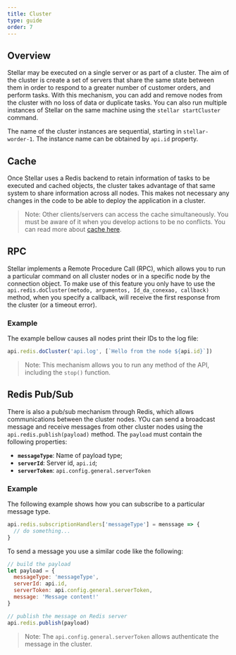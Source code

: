 ```yaml
---
title: Cluster
type: guide
order: 7
---
```


## Overview

Stellar may be executed on a single server or as part of a cluster. The aim of the cluster is create a set of servers that share the same state between them in order to respond to a greater number of customer orders, and perform tasks. With this mechanism, you can add and remove nodes from the cluster with no loss of data or duplicate tasks. You can also run multiple instances of Stellar on the same machine using the `stellar startCluster` command.

The name of the cluster instances are sequential, starting in `stellar-worder-1`. The instance name can be obtained by `api.id` property.

## Cache

Once Stellar uses a Redis backend to retain information of tasks to be executed and cached objects, the cluster takes advantage of that same system to share information across all nodes. This makes not necessary any changes in the code to be able to deploy the application in a cluster.

> Note: Other clients/servers can access the cache simultaneously. You must be aware of it when you develop actions to be no conflicts. You can read more about [cache here](cache.html).

## RPC

Stellar implements a Remote Procedure Call (RPC), which allows you to run a particular command on all cluster nodes or in a specific node by the connection object. To make use of this feature you only have to use the `api.redis.doCluster(metodo, argumentos, Id_da_conexao, callback)` method, when you specify a callback, will receive the first response from the cluster (or a timeout error).

### Example

The example bellow causes all nodes print their IDs to the log file:

```javascript
api.redis.doCluster('api.log', [`Hello from the node ${api.id}`])
```

> Note: This mechanism allows you to run any method of the API, including the `stop()` function.

## Redis Pub/Sub

There is also a pub/sub mechanism through Redis, which allows communications between the cluster nodes. YOu can send a broadcast message and receive messages from other cluster nodes using the `api.redis.publish(payload)` method. The `payload` must contain the following properties:

- **`messageType`**: Name of payload type;
- **`serverId`**: Server id, `api.id`;
- **`serverToken`**: `api.config.general.serverToken`

### Example

The following example shows how you can subscribe to a particular message type.

```javascript
api.redis.subscriptionHandlers['messageType'] = menssage => {
  // do something...
}
```

To send a message you use a similar code like the following:

```javascript
// build the payload
let payload = {
  messageType: 'messageType',
  serverId: api.id,
  serverToken: api.config.general.serverToken,
  message: 'Message content!'
}

// publish the message on Redis server
api.redis.publish(payload)
```

> Note: The `api.config.general.serverToken` allows authenticate the message in the cluster.
